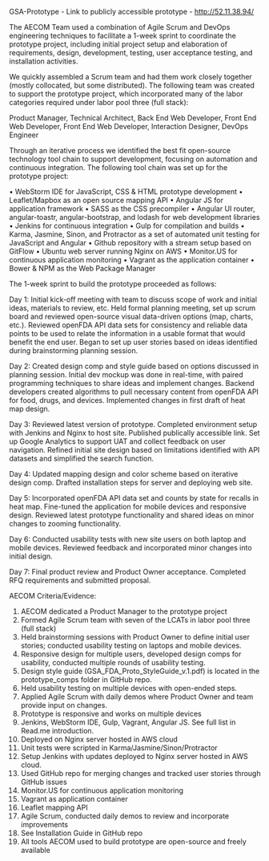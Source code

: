 GSA-Prototype - Link to publicly accessible prototype - http://52.11.38.94/

The AECOM Team used a combination of Agile Scrum and DevOps engineering techniques to facilitate a 1-week sprint to coordinate the prototype project, including initial project setup and elaboration of requirements, design, development, testing, user acceptance testing, and installation activities.

We quickly assembled a Scrum team and had them work closely together (mostly collocated, but some distributed). The following team was created to support the prototype project, which incorporated many of the labor categories required under labor pool three (full stack):

Product Manager, Technical Architect, Back End Web Developer, Front End Web Developer, Front End Web Developer, Interaction Designer, DevOps Engineer

Through an iterative process we identified the best fit open-source technology tool chain to support development, focusing on automation and continuous integration. The following tool chain was set up for the prototype project:

•	WebStorm IDE for JavaScript, CSS & HTML prototype development
•	Leaflet/Mapbox as an open source mapping API
•	Angular JS for application framework
•	SASS as the CSS precompiler
•	Angular UI router, angular-toastr, angular-bootstrap, and lodash for web development libraries
•	Jenkins for continuous integration
•	Gulp for compilation and builds
•	Karma, Jasmine, Sinon, and Protractor as a set of automated unit testing for JavaScript and Angular
•	Github repository with a stream setup based on GitFlow
•	Ubuntu web server running Nginx on AWS
•	Monitor.US for continuous application monitoring
•	Vagrant as the application container
•	Bower & NPM as the Web Package Manager

The 1-week sprint to build the prototype proceeded as follows:

Day 1: Initial kick-off meeting with team to discuss scope of work and initial ideas, materials to review, etc. Held formal planning meeting, set up scrum board and reviewed open-source visual data-driven options (map, charts, etc.). Reviewed openFDA API data sets for consistency and reliable data points to be used to relate the information in a usable format that would benefit the end user. Began to set up user stories based on ideas identified during brainstorming planning session.

Day 2: Created design comp and style guide based on options discussed in planning session. Initial dev mockup was done in real-time, with paired programming techniques to share ideas and implement changes. Backend developers created algorithms to pull necessary content from openFDA API for food, drugs, and devices. Implemented changes in first draft of heat map design.

Day 3: Reviewed latest version of prototype. Completed environment setup with Jenkins and Nginx to host site. Published publically accessible link. Set up Google Analytics to support UAT and collect feedback on user navigation. Refined initial site design based on limitations identified with API datasets and simplified the search function.

Day 4: Updated mapping design and color scheme based on iterative design comp. Drafted installation steps for server and deploying web site.

Day 5: Incorporated openFDA API data set and counts by state for recalls in heat map. Fine-tuned the application for mobile devices and responsive design. Reviewed latest prototype functionality and shared ideas on minor changes to zooming functionality.

Day 6: Conducted usability tests with new site users on both laptop and mobile devices. Reviewed feedback and incorporated minor changes into initial design.

Day 7: Final product review and Product Owner acceptance. Completed RFQ requirements and submitted proposal.

AECOM Criteria/Evidence:
1) AECOM dedicated a Product Manager to the prototype project
2) Formed Agile Scrum team with seven of the LCATs in labor pool three (full stack)
3) Held brainstorming sessions with Product Owner to define initial user stories; conducted usability testing on laptops and mobile devices.
4) Responsive design for multiple users, developed design comps for usability, conducted multiple rounds of usability testing.
5) Design style guide (GSA_FDA_Proto_StyleGuide_v.1.pdf) is located in the prototype_comps folder in GitHub repo.
6) Held usability testing on multiple devices with open-ended steps.
7) Applied Agile Scrum with daily demos where Product Owner and team provide input on changes.
8) Prototype is responsive and works on multiple devices
9) Jenkins, WebStorm IDE, Gulp, Vagrant, Angular JS. See full list in Read.me introduction.
10) Deployed on Nginx server hosted in AWS cloud
11) Unit tests were scripted in Karma/Jasmine/Sinon/Protractor
12) Setup Jenkins with updates deployed to Nginx server hosted in AWS cloud.
13) Used GitHub repo for merging changes and tracked user stories through GitHub issues
14) Monitor.US for continuous application monitoring
15) Vagrant as application container
16) Leaflet mapping API
17) Agile Scrum, conducted daily demos to review and incorporate improvements
18) See Installation Guide in GitHub repo
19) All tools AECOM used to build prototype are open-source and freely available
